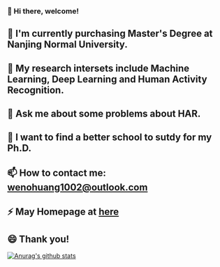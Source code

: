 ### 👋 Hi there, welcome!
## 🔭 I'm currently purchasing Master's Degree at Nanjing Normal University.
## 🌱 My research intersets include Machine Learning, Deep Learning and Human Activity Recognition.
## 💬 Ask me about some problems about HAR.
## 👯 I want to find a better school to sutdy for my Ph.D.
## 📫 How to contact me: wenohuang1002@outlook.com
## ⚡ May Homepage at [here](https://wenbohuang1002.github.io/)
## 😄 Thank you!
[![Anurag's github stats](https://github-readme-stats.vercel.app/api?username=wenbohuang1002)](https://github.com/anuraghazra/github-readme-stats)

<!--
**wenbohuang1002/wenbohuang1002** is a ✨ _special_ ✨ repository because its `README.md` (this file) appears on your GitHub profile.

Here are some ideas to get you started:

- 🔭 I’m currently working on ...
- 🌱 I’m currently learning ...
- 👯 I’m looking to collaborate on ...
- 🤔 I’m looking for help with ...
- 💬 Ask me about ...
- 📫 How to reach me: ...
- 😄 Pronouns: ...
- ⚡ Fun fact: ...
-->
